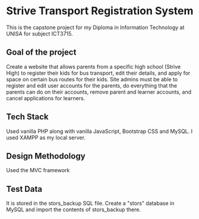 # Strive Transport Registration System
This is the capstone project for my Diploma in Information Technology at UNISA for subject ICT3715.

## Goal of the project
Create a website that allows parents from a specific high school (Strive High) to register their kids for bus transport, edit their details, and apply for space on certain bus routes for their kids. Site admins must be able to register and edit user accounts for the parents, do everything that the parents can do on their accounts, remove parent and learner accounts, and cancel applications for learners.

## Tech Stack
Used vanilla PHP along with vanilla JavaScript, Bootstrap CSS and MySQL. I used XAMPP as my local server.

## Design Methodology
Used the MVC framework

## Test Data
It is stored in the stors_backup SQL file. Create a "stors" database in MySQL and import the contents of stors_backup there.
